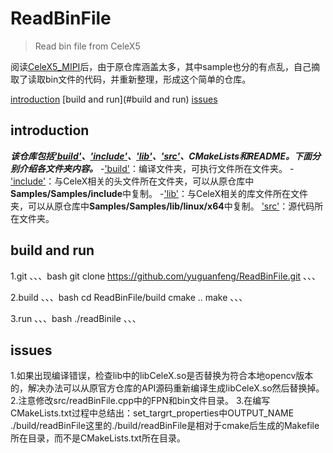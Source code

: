 # ReadBinFile

> Read bin file from CeleX5

阅读[CeleX5_MIPI](https://github.com/CelePixel/CeleX5-MIPI)后，由于原仓库涵盖太多，其中sample也分的有点乱，自己摘取了读取bin文件的代码，并重新整理，形成这个简单的仓库。

[introduction](#introduction)
[build and run](#build and run)
[issues](#issues)

## introduction

***该仓库包括['build'](build)、['include'](include)、['lib'](lib)、['src'](src)、CMakeLists和README。下面分别介绍各文件夹内容。***
 -['build'](build)：编译文件夹，可执行文件所在文件夹。
 -['include'](include)：与CeleX相关的头文件所在文件夹，可以从原仓库中**Samples/Samples/include**中复制。
 -['lib'](lib)：与CeleX相关的库文件所在文件夹，可以从原仓库中**Samples/Samples/lib/linux/x64**中复制。
 ['src'](src)：源代码所在文件夹。
 
 ## build and run
 
 1.git
  、、、bash
  git clone https://github.com/yuguanfeng/ReadBinFile.git
  、、、
 
 2.build 
  、、、bash
  cd ReadBinFile/build
  cmake ..
  make
  、、、
  
 3.run
 、、、bash
 ./readBinile
 、、、
 
## issues

1.如果出现编译错误，检查lib中的libCeleX.so是否替换为符合本地opencv版本的，解决办法可以从原官方仓库的API源码重新编译生成libCeleX.so然后替换掉。
2.注意修改src/readBinFile.cpp中的FPN和bin文件目录。
3.在编写CMakeLists.txt过程中总结出：set_targrt_properties中OUTPUT_NAME ./build/readBinFile这里的./build/readBinFile是相对于cmake后生成的Makefile所在目录，而不是CMakeLists.txt所在目录。
